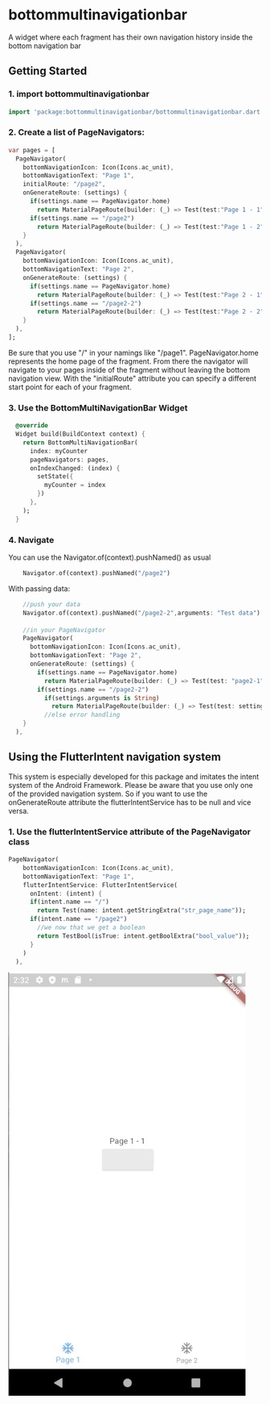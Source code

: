 # bottommultinavigationbar

A widget where each fragment has their own navigation history inside the bottom navigation bar

## Getting Started

### 1. import bottommultinavigationbar

```dart 
import 'package:bottommultinavigationbar/bottommultinavigationbar.dart';
```

### 2. Create a list of PageNavigators:

```dart 
var pages = [
  PageNavigator(
    bottomNavigationIcon: Icon(Icons.ac_unit),
    bottomNavigationText: "Page 1",
    initialRoute: "/page2",
    onGenerateRoute: (settings) {
      if(settings.name == PageNavigator.home)
        return MaterialPageRoute(builder: (_) => Test(test:"Page 1 - 1",index: 0,));
      if(settings.name == "/page2")
        return MaterialPageRoute(builder: (_) => Test(test:"Page 1 - 2",index: 0));
    }
  ),
  PageNavigator(
    bottomNavigationIcon: Icon(Icons.ac_unit),
    bottomNavigationText: "Page 2",
    onGenerateRoute: (settings) {
      if(settings.name == PageNavigator.home)
        return MaterialPageRoute(builder: (_) => Test(test:"Page 2 - 1",index: 1,));
      if(settings.name == "/page2-2")
        return MaterialPageRoute(builder: (_) => Test(test:"Page 2 - 2",index: 1,));
    }
  ),
];
```

Be sure that you use "/" in your namings like "/page1". PageNavigator.home represents the home page of the fragment. From there the navigator will navigate to your pages inside of the fragment without leaving the bottom navigation view. With the "initialRoute" attribute you can specify a different start point for each of your fragment.

### 3. Use the BottomMultiNavigationBar Widget

```dart
  @override
  Widget build(BuildContext context) {
    return BottomMultiNavigationBar(
      index: myCounter
      pageNavigators: pages,
      onIndexChanged: (index) {
        setState({
          myCounter = index
        })
      },
    );
  }
```

### 4. Navigate

You can use the Navigator.of(context).pushNamed() as usual

```dart
    Navigator.of(context).pushNamed("/page2") 
```

With passing data:

```dart
    //push your data
    Navigator.of(context).pushNamed("/page2-2",arguments: "Test data")

    //in your PageNavigator
    PageNavigator(
      bottomNavigationIcon: Icon(Icons.ac_unit),
      bottomNavigationText: "Page 2",
      onGenerateRoute: (settings) {
        if(settings.name == PageNavigator.home)
          return MaterialPageRoute(builder: (_) => Test(test: "page2-1",index: 1,));
        if(settings.name == "/page2-2")
          if(settings.arguments is String)
            return MaterialPageRoute(builder: (_) => Test(test: settings.arguments,index: 1,));
          //else error handling
    }
  ),
```

## Using the FlutterIntent navigation system

This system is especially developed for this package and imitates the intent system of the Android Framework. Please
be aware that you use only one of the provided navigation system. So if you want to use the onGenerateRoute attribute the flutterIntentService has to be null and vice versa.

### 1. Use the flutterIntentService attribute of the PageNavigator class

```dart
PageNavigator(
    bottomNavigationIcon: Icon(Icons.ac_unit),
    bottomNavigationText: "Page 1",
    flutterIntentService: FlutterIntentService(
      onIntent: (intent) {
      if(intent.name == "/")
        return Test(name: intent.getStringExtra("str_page_name"));
      if(intent.name == "/page2")
        //we now that we get a boolean 
        return TestBool(isTrue: intent.getBoolExtra("bool_value"));
      }
    )
  ),
```

![](BottomMultiNav.gif)